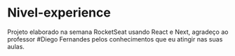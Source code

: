 # Nivel-experience

Projeto elaborado na semana RocketSeat usando React e Next, 
agradeço ao professor #Diego Fernandes pelos conhecimentos
que eu atingir nas suas aulas.
